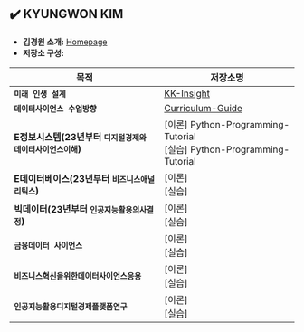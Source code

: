 ## ✔️ KYUNGWON KIM
- **김경원 소개:** [Homepage](https://sites.google.com/view/thekimk)
- **저장소 구성:** 

| 목적 | 저장소명 |
|---|---|
| **`미래 인생 설계`** | [KK-Insight](https://github.com/thekimk/KK-Insight) |
| **`데이터사이언스 수업방향`** | [Curriculum-Guide](https://github.com/thekimk/Curriculum-Guide) |
| **E정보시스템(23년부터 `디지털경제와 데이터사이언스이해`)** | [이론] Python-Programming-Tutorial <br> [실습] Python-Programming-Tutorial |
| **E데이터베이스(23년부터 `비즈니스애널리틱스`)** | [이론] <br> [실습] |
| **빅데이터(23년부터 `인공지능활용의사결정`)** | [이론] <br> [실습] |
| **`금융데이터 사이언스`** | [이론] <br> [실습] |
| **`비즈니스혁신을위한데이터사이언스응용`** | [이론] <br> [실습] |
| **`인공지능활용디지털경제플랫폼연구`** | [이론] <br> [실습] |
